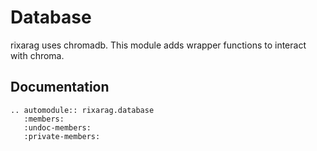 # Database

rixarag uses chromadb. This module adds wrapper functions to interact with chroma. 

## Documentation
```{eval-rst}  
.. automodule:: rixarag.database
   :members:
   :undoc-members:
   :private-members:
```


